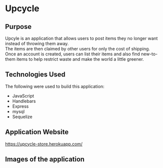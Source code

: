 # Upcycle
## Purpose
Upcyle is an application that allows users to post items they no longer want instead of throwing them away.  
The items are then claimed by other users for only the cost of shipping.  
Once an account is created, users can list their items and also find new-to-them items to help restrict waste and make the world a little greener.
## Technologies Used
The following were used to build this application:
* JavaScript
* Handlebars
* Express
* mysql
* Sequelize
## Application Website
https://upcycle-store.herokuapp.com/
## Images of the application